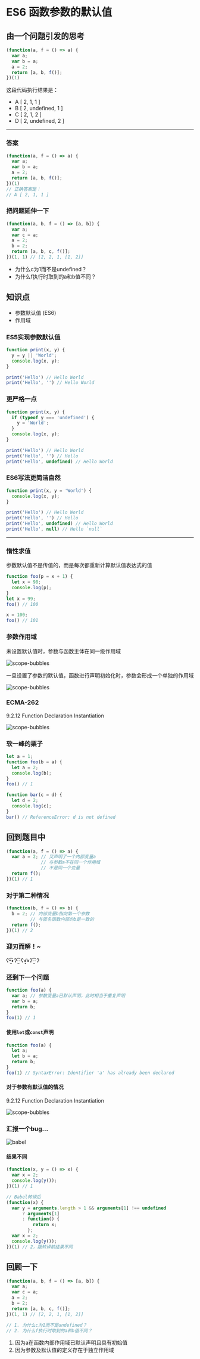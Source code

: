 # ES6 函数参数的默认值

## 由一个问题引发的思考

```js
(function(a, f = () => a) {
  var a;
  var b = a;
  a = 2;
  return [a, b, f()];
})(1)
```
这段代码执行结果是：

- A [ 2, 1, 1 ]
- B [ 2, undefined, 1 ]
- C [ 2, 1, 2 ]
- D [ 2, undefined, 2 ]

---

### 答案

```js
(function(a, f = () => a) {
  var a;
  var b = a;
  a = 2;
  return [a, b, f()];
})(1)
// 正确答案是：
// A [ 2, 1, 1 ]
```

### 把问题延伸一下

```js
(function(a, b, f = () => [a, b]) {
  var a;
  var c = a;
  a = 2;
  b = 2;
  return [a, b, c, f()];
})(1, 1) // [2, 2, 1, [1, 2]]
```
- 为什么c为1而不是undefined？
- 为什么f执行时取到的a和b值不同？

## 知识点

- 参数默认值 (ES6)
- 作用域

### ES5实现参数默认值

```js
function print(x, y) {
  y = y || 'World';
  console.log(x, y);
}

print('Hello') // Hello World
print('Hello', '') // Hello World
```

### 更严格一点

```js
function print(x, y) {
  if (typeof y === 'undefined') {
    y = 'World';
  }
  console.log(x, y);
}

print('Hello') // Hello World
print('Hello', '') // Hello
print('Hello', undefined) // Hello World
```

### ES6写法更简洁自然

```js
function print(x, y = 'World') {
  console.log(x, y);
}

print('Hello') // Hello World
print('Hello', '') // Hello
print('Hello', undefined) // Hello World
print('Hello', null) // Hello `null`
```

---

### 惰性求值

参数默认值不是传值的，而是每次都重新计算默认值表达式的值

```js
function foo(p = x + 1) {
  let x = 98;
  console.log(p);
}
let x = 99;
foo() // 100

x = 100;
foo() // 101
```

### 参数作用域

未设置默认值时，参数与函数主体在同一级作用域

![scope-bubbles](/assets/es6-functions/scope-bubbles-1.jpg)


一旦设置了参数的默认值，函数进行声明初始化时，参数会形成一个单独的作用域

![scope-bubbles](/assets/es6-functions/scope-bubbles-2.jpg)

### ECMA-262

9.2.12 Function Declaration Instantiation

![scope-bubbles](/assets/es6-functions/ecma262-1.jpg)

### 软一峰的栗子

```js
let a = 1;
function foo(b = a) {
  let a = 2;
  console.log(b);
}
foo() // 1

function bar(c = d) {
  let d = 2;
  console.log(c);
}
bar() // ReferenceError: d is not defined
```

## 回到题目中

```js
(function(a, f = () => a) {
  var a = 2; // 又声明了一个内部变量a
             // 与参数a不在同一个作用域
             // 不是同一个变量
  return f();
})(1) // 1
```

### 对于第二种情况

```js
(function(b, f = () => b) {
  b = 2; // 内部变量b指向第一个参数
         // 与匿名函数内部的b是一致的
  return f();
})(1) // 2
```

### 迎刃而解！~

ʕ•̫͡•ʔ-̫͡-ʕ•͓͡•ʔ-̫͡-ʔ

### 还剩下一个问题

```js
function foo(a) {
  var a; // 参数变量a已默认声明，此时相当于重复声明
  var b = a;
  return b;
}
foo(1) // 1
```

#### 使用`let`或`const`声明

```js
function foo(a) {
  let a;
  let b = a;
  return b;
}
foo(1) // SyntaxError: Identifier 'a' has already been declared
```

#### 对于参数有默认值的情况

9.2.12 Function Declaration Instantiation

![scope-bubbles](/assets/es6-functions/ecma262-2.jpg)

### 汇报一个bug...

![babel](/assets/es6-functions/babel-1.jpg)

#### 结果不同

```js
(function(x, y = () => x) {
  var x = 2;
  console.log(y());
})(1) // 1

// Babel转译后
(function(x) {
  var y = arguments.length > 1 && arguments[1] !== undefined
      ? arguments[1]
      : function() {
          return x;
        };
  var x = 2;
  console.log(y());
})(1) // 2，跟转译前结果不同
```

## 回顾一下

```js
(function(a, b, f = () => [a, b]) {
  var a;
  var c = a;
  a = 2;
  b = 2;
  return [a, b, c, f()];
})(1, 1) // [2, 2, 1, [1, 2]]

// 1. 为什么c为1而不是undefined？
// 2. 为什么f执行时取到的a和b值不同？
```
1. 因为a在函数内部作用域已默认声明且具有初始值
2. 因为参数及默认值的定义存在于独立作用域